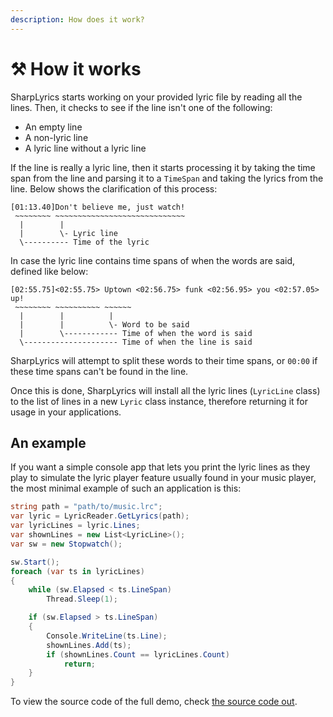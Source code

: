 ```yaml
---
description: How does it work?
---
```


# ⚒ How it works

SharpLyrics starts working on your provided lyric file by reading all the lines. Then, it checks to see if the line isn't one of the following:

* An empty line
* A non-lyric line
* A lyric line without a lyric line

If the line is really a lyric line, then it starts processing it by taking the time span from the line and parsing it to a `TimeSpan` and taking the lyrics from the line. Below shows the clarification of this process:

```
[01:13.40]Don't believe me, just watch!
 ~~~~~~~~ ~~~~~~~~~~~~~~~~~~~~~~~~~~~~~
  |        |
  |        \- Lyric line
  \---------- Time of the lyric
```

In case the lyric line contains time spans of when the words are said, defined like below:

```
[02:55.75]<02:55.75> Uptown <02:56.75> funk <02:56.95> you <02:57.05> up!
 ~~~~~~~~ ~~~~~~~~~~ ~~~~~~
  |        |          |
  |        |          \- Word to be said
  |        \------------ Time of when the word is said
  \--------------------- Time of when the line is said
```

SharpLyrics will attempt to split these words to their time spans, or `00:00` if these time spans can't be found in the line.

Once this is done, SharpLyrics will install all the lyric lines (`LyricLine` class) to the list of lines in a new `Lyric` class instance, therefore returning it for usage in your applications.

## An example

If you want a simple console app that lets you print the lyric lines as they play to simulate the lyric player feature usually found in your music player, the most minimal example of such an application is this:

```csharp
string path = "path/to/music.lrc";
var lyric = LyricReader.GetLyrics(path);
var lyricLines = lyric.Lines;
var shownLines = new List<LyricLine>();
var sw = new Stopwatch();

sw.Start();
foreach (var ts in lyricLines)
{
    while (sw.Elapsed < ts.LineSpan)
        Thread.Sleep(1);

    if (sw.Elapsed > ts.LineSpan)
    {
        Console.WriteLine(ts.Line);
        shownLines.Add(ts);
        if (shownLines.Count == lyricLines.Count)
            return;
    }
}
```

To view the source code of the full demo, check [the source code out](https://github.com/Aptivi/SharpLyrics/blob/main/SharpLyrics.Demo/SyncWithLyrics.cs).
